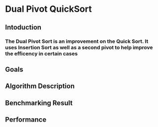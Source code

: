 # Dual Pivot QuickSort
## Intoduction
### The Dual Pivot Sort is an improvement on the Quick Sort. It uses Insertion Sort as well as a second pivot to help improve the efficency in certain cases
## Goals
## Algorithm Description
## Benchmarking Result
## Performance
